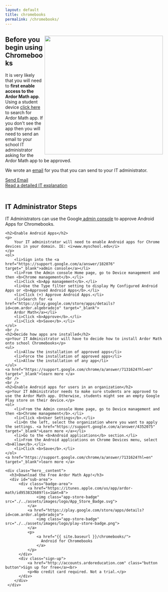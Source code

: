 ```yaml
---
layout: default
title: chromebooks
permalink: /chromebooks/
---
```

<!-- chromebook
===========================================s======= -->
<article class="explainer">
  <div class="explainer__content">
    <img class="explainer-iPad"  src="./../assets/images/differentiation/chrome-book.png" width="378" align="right">
    <h2>Before you begin using Chromebooks</h2>
    <p>
        It is very likely that you will need to <b>first enable access to the Ardor Math app</b>.  Using a student device 
        <a href="https://play.google.com/store/apps/details?id=com.ardor.algebradojo" target="_blank">click here</a> to search for Ardor Math app. If you don't see the app then you will need to send an email to your school IT administrator asking for the Ardor Math app to be approved. 
    </p>
    <p> We wrote an 
    <!-- 
        A pre-generated email to School IT. 
    -->
    <a 
        href="mailto:?subject=Ardor%20Math%20on%20Chromebooks&amp;body=I%20would%20like%20students%20to%20be%20able%20to%20use%20the%20Ardor%20Math%20app%20on%20my%20classroom%20chromebooks.%0A%0ATo%20be%20able%20to%20use%20Ardor%20Math%20we%20will%20need%20to%20enable%20Android%20apps%20for%20Chrome%20devices%20and%20approve%20the%20Ardor%20Math%20app.%0A%0AHere%20is%20the%20a%20link%20to%20the%20app.%0A%20https%3A%2F%2Fplay.google.com%2Fstore%2Fapps%2Fdetails%3Fid%3Dcom.ardor.algebradojo%0A%0AHere%20is%20a%20Google%20article%20explaining%20how%20to%20enable%20Android%20apps%20for%20Chromebooks.%20%0Ahttps%3A%2F%2Fsupport.google.com%2Fchrome%2Fa%2Fanswer%2F7131624%3Fhl%3Den%0A%0AThank%20you%2C%0A" target="_blank"
    >email</a> for you that you can send to your IT administrator.
    </p>
    <a 
        href="mailto:?subject=Ardor%20Math%20on%20Chromebooks&amp;body=I%20would%20like%20students%20to%20be%20able%20to%20use%20the%20Ardor%20Math%20app%20on%20my%20classroom%20chromebooks.%0A%0ATo%20be%20able%20to%20use%20Ardor%20Math%20we%20will%20need%20to%20enable%20Android%20apps%20for%20Chrome%20devices%20and%20approve%20the%20Ardor%20Math%20app.%0A%0AHere%20is%20the%20a%20link%20to%20the%20app.%0A%20https%3A%2F%2Fplay.google.com%2Fstore%2Fapps%2Fdetails%3Fid%3Dcom.ardor.algebradojo%0A%0AHere%20is%20a%20Google%20article%20explaining%20how%20to%20enable%20Android%20apps%20for%20Chromebooks.%20%0Ahttps%3A%2F%2Fsupport.google.com%2Fchrome%2Fa%2Fanswer%2F7131624%3Fhl%3Den%0A%0AThank%20you%2C%0A" target="_blank"
    class="button info-button red-button">Send Email</a>
    <br />
    <a href="https://support.google.com/chrome/a/answer/7131624?hl=en" target="_blank">Read a detailed IT explanation </a>
    <br />
    <br />
    <h2>IT Administrator Steps</h2>
    <p>
        IT Administrators can use the Google<a href="https://support.google.com/chrome/a/answer/7131624?hl=en" target="_blank" > admin console</a> to approve Android Apps for Chromebooks. 
    </p>
    
    <h2>Enable Android Apps</h2>
    <p>
        Your IT administrator will need to enable Android apps for Chrome devices in your domain. IE: <i>www.myschool.edu</i>
    </p>
    <ol>
        <li>Sign into the <a href="https://support.google.com/a/answer/182076" target="_blank">admin console</a></li>
        <li>From the Admin console Home page, go to Device management and then <b>Chrome management</b>.</li>
        <li>Click <b>App management</b>.</li>
        <li>Use the Type filter setting to display My Configured Android Apps or <b>Approved Android Apps</b>.</li>
        <li>Click (+) Approve Android Apps.</li>
        <li>Search for <a href="https://play.google.com/store/apps/details?id=com.ardor.algebradojo" target="_blank">
        Ardor Math</a></li>
        <li>Click <b>Approve</b>.</li>
        <li>Click <b>Save</b>.</li>
    </ol>
    <br />
    <h2>Decide how apps are installed</h2>
    <p>Your IT Administrator will have to decide how to install Ardor Math onto school Chromebooks</p>
    <ul>
        <li>Allow the installation of approved apps</li>
        <li>Force the installation of approved apps</li>
        <li>Allow the installation of any app</li>
    </ul>
    <a href="https://support.google.com/chrome/a/answer/7131624?hl=en" target="_blank">learn more </a>
    <br />
    <br />
    <h2>Enable Android apps for users in an organization</h2>
    <p>Your IT Administrator needs to make sure students are approved to use the Ardor Math app. Otherwise, students might see an empty Google Play store on their device.</p>
    <ol>
        <li>From the Admin console Home page, go to Device management and then <b>Chrome management</b>.</li>
        <li>Click <b>User Settings</b>.</li>
        <li>On the left, select the organization where you want to apply the settings. <a href="https://support.google.com/a/answer/4352075" target="_blank">Learn more </a></li>
        <li>Go to the <b>Android applications</b> section.</li>
        <li>From the Android applications on Chrome Devices menu, select <b>Allow</b>.</li>
        <li>Click <b>Save</b>.</li>
    </ol>
    <a href="https://support.google.com/chrome/a/answer/7131624?hl=en" target="_blank">learn more </a>
</div>
</article>

<article class="explainer">

</article>

<!-- Download the app  -->
<article class="hero">

    <div class="hero__content">
      <h3>Download the Free Ardor Math App!</h3>
      <div id="sub-area">
          <div class="badge-area">
              <a href="https://itunes.apple.com/us/app/ardor-math/id953832689?ls=1&mt=8">
                  <img class="app-store-badge" src="./../assets/images/logo/App_Store_Badge.svg">
              </a>
              <a href="https://play.google.com/store/apps/details?id=com.ardor.algebradojo">
                  <img class="app-store-badge" src="./../assets/images/logo/play-store-badge.png">
              </a>
              <p>
                  <a href="{{ site.baseurl }}/chromebooks/">
                    Android for Chromebooks
                  </a>
              </p>
          </div>
          <div class="sign-up">
              <a href="http://accounts.ardoreducation.com" class="button button">Sign up for free</a><br>
              <p>No credit card required. Not a trial.</p>
          </div>
        </div>
     </div>
</article>
